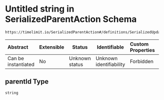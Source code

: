 # Untitled string in SerializedParentAction Schema

```txt
https://timelimit.io/SerializedParentAction#/definitions/SerializedUpdateParentNotificationFlagsAction/properties/parentId
```




| Abstract            | Extensible | Status         | Identifiable            | Custom Properties | Additional Properties | Access Restrictions | Defined In                                                                                        |
| :------------------ | ---------- | -------------- | ----------------------- | :---------------- | --------------------- | ------------------- | ------------------------------------------------------------------------------------------------- |
| Can be instantiated | No         | Unknown status | Unknown identifiability | Forbidden         | Allowed               | none                | [SerializedParentAction.schema.json\*](SerializedParentAction.schema.json "open original schema") |

## parentId Type

`string`
